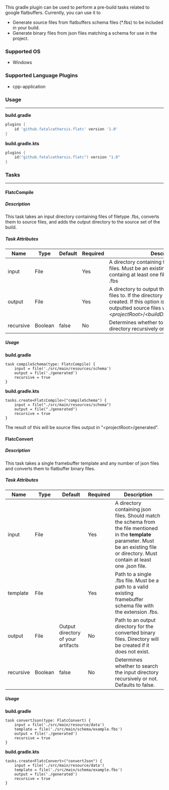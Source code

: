 This gradle plugin can be used to perform a pre-build tasks related to google flatbuffers. Currently, you can use it to

* Generate source files from flatbuffers schema files (*.fbs) to be included in your build.
* Generate binary files from json files matching a schema for use in the project.

### Supported OS
* Windows

### Supported Language Plugins
* cpp-application

### Usage
___
**build.gradle**
```groovy
plugins {
    id 'github.fatalcatharsis.flatc' version '1.0'
}
```
        
**build.gradle.kts**
```kotlin
plugins {
    id("github.fatalcatharsis.flatc") version "1.0"
}
```
    
### Tasks
___

#### FlatcCompile
##### Description
This task takes an input directory containing files of filetype .fbs, converts them to source files, and adds the output directory to the source set of the build.
##### Task Attributes
|Name|Type|Default|Required|Description|
|----|----|-------|--------|-----------|
|input|File| |Yes| A directory containing framebuffer schema files. Must be an existing directory and must containg at least one file with the extension .fbs|
|output|File| |Yes| A directory to output the framebuffer source files to. If the directory does not exist it will be created. If this option is not provided, the outputted source files will be placed in "\<*projectRoot*\>/\<*buildDir*\>/generated/headers".|
|recursive|Boolean|false|No| Determines whether to search the input directory recursively or not. Defaults to false.|

##### Usage
**build.gradle**
  
    task compileSchema(type: FlatcCompile) {
        input = file('./src/main/resources/schema')
        output = file('./generated')
        recursive = true
    }

**build.gradle.kts**

    tasks.create<FlatcCompile>("compileSchema") {
        input = file("./src/main/resources/schema")
        output = file("./generated")
        recursive = true
    }

The result of this will be source files output in "\<projectRoot\>/generated".

#### FlatcConvert
##### Description
This task takes a single framebuffer template and any number of json files and converts them to flatbuffer binary files.
##### Task Attributes
|Name|Type|Default|Required|Description|
|----|----|-------|--------|-----------|
|input|File| |Yes| A directory containing json files. Should match the schema from the file mentioned in the **template** parameter. Must be an existing file or directory. Must contain at least one .json file.|
|template|File| |Yes| Path to a single .fbs file. Must be a path to a valid existing framebuffer schema file with the extension .fbs.|
|output|File|Output directory of your artifacts|No| Path to an output directory for the converted binary files. Directory will be created if it does not exist.|
|recursive|Boolean|false|No| Determines whether to search the input directory recursively or not. Defaults to false.|
##### Usage
**build.gradle**
  
    task convertJson(type: FlatcConvert) {
        input = file('./src/main/resource/data')
        template = file('./src/main/schema/example.fbs')
        output = file('./generated')
        recursive = true
    }

**build.gradle.kts**

    tasks.create<FlatcConvert>("convertJson") {
        input = file('./src/main/resource/data')
        template = file('./src/main/schema/example.fbs')
        output = file('./generated')
        recursive = true
    }
